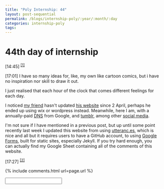 ```yaml
---
title: "Poly Internship: 44"
layout: post-sequential
permalink: /blogs/internship-poly/:year/:month/:day
categories: internship-poly
tags: 
---
```

# 44th day of internship

<span class="timestamp">[14:45]</span> <sup><a href="#1">[1]</a></sup>

<span class="timestamp">[17:01]</span> I have so many ideas for, like, my own like cartoon comics, but i have no inspiration nor skill to draw it out. 

I just realised that each hour of the clock that comes different feelings for each day.

I noticed <a href="https://github.com/daniel-life" target="_blank">my friend</a> hasn't updated <a href="https://daniel-life.github.io/" target="_blank">his website</a> since 2 April, perhaps he ended up using wix or wordpress instead. Meanwhile, here I am, with a annually-paid [DNS](https://arifhamed.com) from Google, and <a href="https://arifhamed.tumblr.com/" target="_blank">tumblr</a>, among other [social media](https://arifhamed.com/about).

I'm not sure if I have mentioned in a previous post, but up until some point recently last week I updated this website from using <a href="https://utteranc.es/" target="_blank">utteranc.es</a>, which is nice and all but it requires users to have a GitHub account, to using <a href="https://jdvp.me/articles/Google-Forms-Jekyll-Comments-Revisited" target="_blank">Google Forms</a>, built for static sites, especially Jekyll. If you try hard enough, you can actually find my Google Sheet containing all of the comments of this website. 

<span class="timestamp">[17:27]</span> <sup><a href="#2">[2]</a></sup> 


{% include comments.html url=page.url %}

<input id="password-input" type="password" class="text-secret" onkeyup="unlock()">

<span class="disable-selection" id="truth" style="display:none;"><sup id="1">[1]</sup> Recently i've been finding out more about myself, as it turns out, i've been stimming a lot, subconsciously, without stim tools. Here's the list that i've been able to identify so far:<br>&nbsp;&nbsp;&#149; pushing my nose up<br>&nbsp;&nbsp;&#149; verticle squatting so that my ankle could make a sound sometimes<br>&nbsp;&nbsp;&#149; eating the buns of a burger/tortilla of a wrap first then the rest of the inside<br>&nbsp;&nbsp;&#149; listening to the same music over and over<br>&nbsp;&nbsp;&#149; hugging something<br>&nbsp;&nbsp;&#149; seeing something download for a while<br>&nbsp;&nbsp;&#149; probably much more<br><br>I'm not sure if i could have a strong emotional attachment with people, but idk, maybe i do i just don't know, yet. Also i've read something about autism and sexuality, and i found out that perhaps my small aspects of femininity aren't by coincidence. I realized that back then I don't really care for gender roles. <span ondblclick="this.innerHTML='Maybe i am pansexual. i will love anyone in their own sexual identity once i get to know them deeply.'">I'm straight, for the record hahaha.</span> I mean, yeah, just to note that if you yourself encounter another autistic person. <br><br>Autistic people will find it pleasant if you read up about their condition before meeting them, except don't expect them to be as exactly as what you read up. Everyone is different, so are people with autism.<br><br>I am different.<br><br><sup id="2">[2]</sup> man what on earth am i typing</span>
